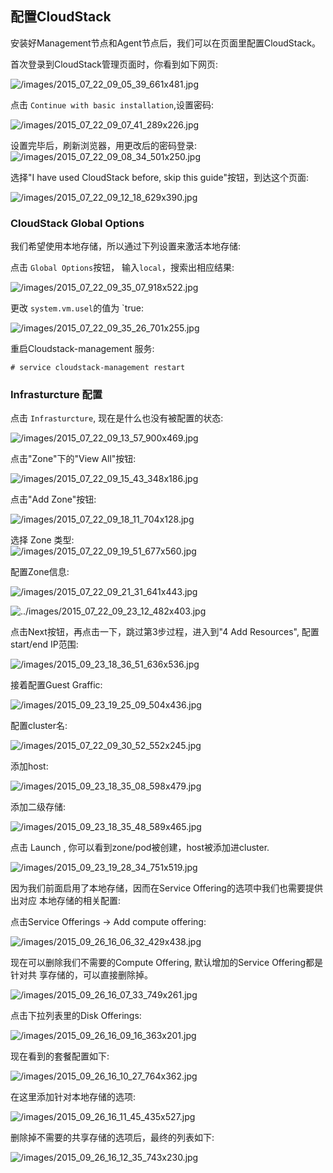## 配置CloudStack
安装好Management节点和Agent节点后，我们可以在页面里配置CloudStack。    

首次登录到CloudStack管理页面时，你看到如下网页:    

![/images/2015_07_22_09_05_39_661x481.jpg](/images/2015_07_22_09_05_39_661x481.jpg)   

点击 `Continue with basic installation`,设置密码:    

![/images/2015_07_22_09_07_41_289x226.jpg](/images/2015_07_22_09_07_41_289x226.jpg)    

设置完毕后，刷新浏览器，用更改后的密码登录:    
![/images/2015_07_22_09_08_34_501x250.jpg](/images/2015_07_22_09_08_34_501x250.jpg)  

选择"I have used CloudStack before, skip this guide"按钮，到达这个页面:    

![/images/2015_07_22_09_12_18_629x390.jpg](/images/2015_07_22_09_12_18_629x390.jpg)   

### CloudStack Global Options
我们希望使用本地存储，所以通过下列设置来激活本地存储:    

点击 `Global Options`按钮， 输入`local`，搜索出相应结果:    
 
![/images/2015_07_22_09_35_07_918x522.jpg](/images/2015_07_22_09_35_07_918x522.jpg)   

更改 `system.vm.usel`的值为 `true:    

![/images/2015_07_22_09_35_26_701x255.jpg](/images/2015_07_22_09_35_26_701x255.jpg)    

重启Cloudstack-management 服务:    

```
# service cloudstack-management restart
```

### Infrasturcture 配置

点击 `Infrasturcture`, 现在是什么也没有被配置的状态:   

![/images/2015_07_22_09_13_57_900x469.jpg](/images/2015_07_22_09_13_57_900x469.jpg)    

点击"Zone"下的"View All"按钮:    

![/images/2015_07_22_09_15_43_348x186.jpg](/images/2015_07_22_09_15_43_348x186.jpg)

点击"Add Zone"按钮:    

![/images/2015_07_22_09_18_11_704x128.jpg](/images/2015_07_22_09_18_11_704x128.jpg)   

选择 Zone 类型:   
![/images/2015_07_22_09_19_51_677x560.jpg](/images/2015_07_22_09_19_51_677x560.jpg)    

配置Zone信息:   

![/images/2015_07_22_09_21_31_641x443.jpg](/images/2015_07_22_09_21_31_641x443.jpg)    

![../images/2015_07_22_09_23_12_482x403.jpg](../images/2015_07_22_09_23_12_482x403.jpg)   

点击Next按钮，再点击一下，跳过第3步过程，进入到"4 Add Resources", 配置start/end IP范围:    

![/images/2015_09_23_18_36_51_636x536.jpg](/images/2015_09_23_18_36_51_636x536.jpg)   

接着配置Guest Graffic:   

![/images/2015_09_23_19_25_09_504x436.jpg](/images/2015_09_23_19_25_09_504x436.jpg)   

配置cluster名:  

![/images/2015_07_22_09_30_52_552x245.jpg](/images/2015_07_22_09_30_52_552x245.jpg)    

添加host:   

![/images/2015_09_23_18_35_08_598x479.jpg](/images/2015_09_23_18_35_08_598x479.jpg)   

添加二级存储:   

![/images/2015_09_23_18_35_48_589x465.jpg](/images/2015_09_23_18_35_48_589x465.jpg)   


点击 Launch , 你可以看到zone/pod被创建，host被添加进cluster. 

![/images/2015_09_23_19_28_34_751x519.jpg](/images/2015_09_23_19_28_34_751x519.jpg)   

因为我们前面启用了本地存储，因而在Service Offering的选项中我们也需要提供出对应
本地存储的相关配置:    

点击Service Offerings -> Add compute offering:   

![/images/2015_09_26_16_06_32_429x438.jpg](/images/2015_09_26_16_06_32_429x438.jpg)    

现在可以删除我们不需要的Compute Offering, 默认增加的Service Offering都是针对共
享存储的，可以直接删除掉。     

![/images/2015_09_26_16_07_33_749x261.jpg](/images/2015_09_26_16_07_33_749x261.jpg)    

点击下拉列表里的Disk Offerings:    

![/images/2015_09_26_16_09_16_363x201.jpg](/images/2015_09_26_16_09_16_363x201.jpg)   

现在看到的套餐配置如下:    

![/images/2015_09_26_16_10_27_764x362.jpg](/images/2015_09_26_16_10_27_764x362.jpg)   

在这里添加针对本地存储的选项:    

![/images/2015_09_26_16_11_45_435x527.jpg](/images/2015_09_26_16_11_45_435x527.jpg)    

删除掉不需要的共享存储的选项后，最终的列表如下:    

![/images/2015_09_26_16_12_35_743x230.jpg](/images/2015_09_26_16_12_35_743x230.jpg)   

